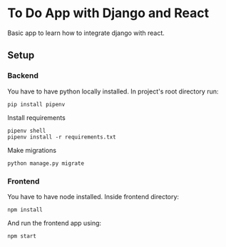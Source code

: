 # To Do App with Django and React
Basic app to learn how to integrate django with react.

## Setup
### Backend
You have to have python locally installed.
In project's root directory run:
```
pip install pipenv
```
Install requirements
```
pipenv shell
pipenv install -r requirements.txt
```
Make migrations
```
python manage.py migrate
```
### Frontend
You have to have node installed. Inside frontend directory:
```
npm install
```
And run the frontend app using:
```
npm start
```

